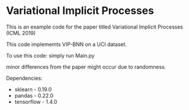 # Variational Implicit Processes
This is an example code for the paper titled Variational Implicit Processes (ICML 2019)

This code implememts VIP-BNN on a UCI dataset.

To use this code: simply run Main.py 

minor differences from the paper might occur due to randomness.

Dependencies:

- sklearn - 0.19.0
- pandas - 0.22.0
- tensorflow - 1.4.0
